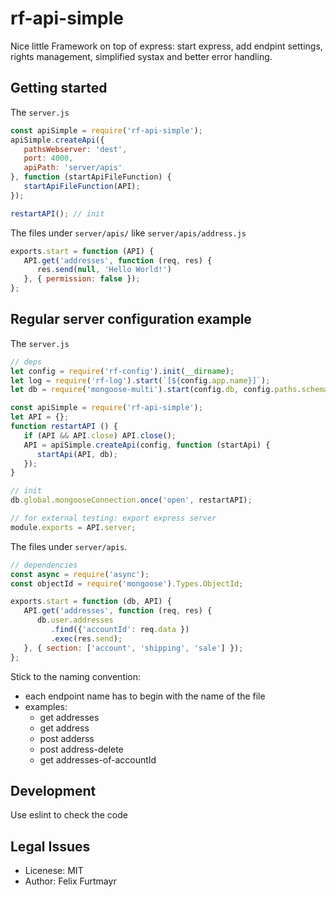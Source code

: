 # rf-api-simple
Nice little Framework on top of express: start express, add endpint settings, rights management, simplified systax and better error handling.

## Getting started
The `server.js`
```js
const apiSimple = require('rf-api-simple');
apiSimple.createApi({
   pathsWebserver: 'dest',
   port: 4000,
   apiPath: 'server/apis'
}, function (startApiFileFunction) {
   startApiFileFunction(API);
});

restartAPI(); // init

```

The files under `server/apis/` like `server/apis/address.js`
```js
exports.start = function (API) {
   API.get('addresses', function (req, res) {
      res.send(null, 'Hello World!')
   }, { permission: false });
};

```

## Regular server configuration example
The `server.js`
```js
// deps
let config = require('rf-config').init(__dirname);
let log = require('rf-log').start(`[${config.app.name}]`);
let db = require('mongoose-multi').start(config.db, config.paths.schemas);

const apiSimple = require('rf-api-simple');
let API = {};
function restartAPI () {
   if (API && API.close) API.close();
   API = apiSimple.createApi(config, function (startApi) {
      startApi(API, db);
   });
}

// init
db.global.mongooseConnection.once('open', restartAPI);

// for external testing: export express server
module.exports = API.server;
```

The files under `server/apis`.
```js
// dependencies
const async = require('async');
const objectId = require('mongoose').Types.ObjectId;

exports.start = function (db, API) {
   API.get('addresses', function (req, res) {
      db.user.addresses
         .find({'accountId': req.data })
         .exec(res.send);
   }, { section: ['account', 'shipping', 'sale'] });
};
```
Stick to the naming convention:
* each endpoint name has to begin with the name of the file
* examples:
   * get addresses
   * get address
   * post adderss
   * post address-delete
   * get addresses-of-accountId


## Development
Use eslint to check the code


## Legal Issues
* Licenese: MIT
* Author: Felix Furtmayr
